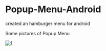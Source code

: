 # Popup-Menu-Android
created an hamburger menu for android

Some pictures of Popup Menu


![1](https://github.com/Ajay-2022-Soft-Tech/Popup-Menu-Android/assets/113298640/354eb7bb-38d1-4317-9360-ad0b2a62def8)
